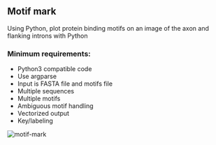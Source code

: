## Motif mark
Using Python, plot protein binding motifs on an image of the axon and flanking introns with Python

### Minimum requirements:
+ Python3 compatible code
+ Use argparse
+ Input is FASTA file and motifs file 
+ Multiple sequences
+ Multiple motifs
+ Ambiguous motif handling 
+ Vectorized output
+ Key/labeling

![motif-mark](https://github.com/kohlkopf/motif-mark/motifs_marked.svg)
